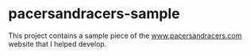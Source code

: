 # pacersandracers-sample


This project contains a sample piece of the www.pacersandracers.com website that I helped develop.
